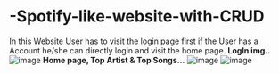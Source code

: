 # -Spotify-like-website-with-CRUD

In this Website User has to visit the login page first if the User has a Account he/she can directly login and visit the home page.
**LogIn img..**
![image](https://user-images.githubusercontent.com/94833042/179469283-abac681d-6cd0-4897-97b6-6b3d6cfc4a66.png)
**Home page, Top Artist & Top Songs...**
![image](https://user-images.githubusercontent.com/94833042/179470059-ef3dbe07-098f-4abe-9cd2-1dfb5622f4b8.png)
![image](https://user-images.githubusercontent.com/94833042/179469876-1c5ff2aa-9948-432e-a1a8-d95046f228dc.png)


